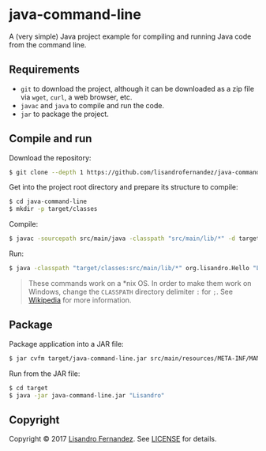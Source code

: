 java-command-line
=================

A (very simple) Java project example for compiling and running Java code
from the command line.

Requirements
------------

* ``git`` to download the project, although it can be downloaded as a
zip file via ``wget``, ``curl``, a web browser, etc.
* ``javac`` and ``java`` to compile  and run the code.
* ``jar`` to package the project.

Compile and run
---------------

Download the repository:

```bash
$ git clone --depth 1 https://github.com/lisandrofernandez/java-command-line.git
```

Get into the project root directory and prepare its structure to
compile:

```bash
$ cd java-command-line
$ mkdir -p target/classes
```

Compile:

```bash
$ javac -sourcepath src/main/java -classpath "src/main/lib/*" -d target/classes src/main/java/org/lisandro/Hello.java
```

Run:

```bash
$ java -classpath "target/classes:src/main/lib/*" org.lisandro.Hello "Lisandro"
```

> These commands work on a \*nix OS. In order to make them work on
> Windows, change the ``CLASSPATH`` directory delimiter ``:`` for ``;``.
> See
> [Wikipedia](https://en.wikipedia.org/wiki/Classpath_%28Java%29#OS_specific_notes)
> for more information.

Package
-------

Package application into a JAR file:

```bash
$ jar cvfm target/java-command-line.jar src/main/resources/META-INF/MANIFEST.MF -C target/classes .
```

Run from the JAR file:

```bash
$ cd target
$ java -jar java-command-line.jar "Lisandro"
```

Copyright
---------

Copyright &copy; 2017 [Lisandro Fernandez](https://github.com/lisandrofernandez).
See [LICENSE](https://github.com/lisandrofernandez/java-command-line/blob/master/LICENCE.md)
for details.
